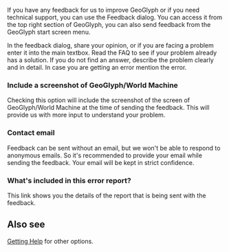 If you have any feedback for us to improve GeoGlyph or if you need technical support, you can use the Feedback dialog. You can access it from the top right section of GeoGlyph, you can also send feedback from the GeoGlyph start screen menu.

In the feedback dialog, share your opinion, or if you are facing a problem enter it into the main textbox. Read the FAQ to see if your problem already has a solution. If you do not find an answer, describe the problem clearly and in detail. In case you are getting an error mention the error.

### Include a screenshot of GeoGlyph/World Machine
Checking this option will include the screenshot of the screen of GeoGlyph/World Machine at the time of sending the feedback. This will provide us with more input to understand your problem.

### Contact email
Feedback can be sent without an email, but we won't be able to respond to anonymous emails. So it's recommended to provide your email while sending the feedback. Your email will be kept in strict confidence.

### What's included in this error report?
This link shows you the details of the report that is being sent with the feedback.

## Also see
[Getting Help](Support--Getting-Help) for other options.